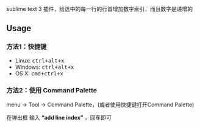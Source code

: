 
sublime text 3 插件，给选中的每一行的行首增加数字索引，而且数字是递增的


## Usage


### 方法1：快捷键

- Linux: <kbd>ctrl+alt+x</kbd>
- Windows: <kbd>ctrl+alt+x</kbd>
- OS X: <kbd>cmd+ctrl+x</kbd>

### 方法2：使用 Command Palette

menu -> Tool -> Command Palette，(或者使用快捷键打开Command Palette)

在弹出框 输入 __“add line index”__ ，回车即可
